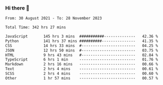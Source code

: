 ### Hi there 👋

<!--
**dominoto/dominoto** is a ✨ _special_ ✨ repository because its `README.md` (this file) appears on your GitHub profile.

Here are some ideas to get you started:

- 🔭 I’m currently working on ...
- 🌱 I’m currently learning ...
- 👯 I’m looking to collaborate on ...
- 🤔 I’m looking for help with ...
- 💬 Ask me about ...
- 📫 How to reach me: ...
- 😄 Pronouns: ...
- ⚡ Fun fact: ...
-->
<!--START_SECTION:waka-->

```txt
From: 30 August 2021 - To: 28 November 2023

Total Time: 342 hrs 27 mins

JavaScript       145 hrs 3 mins  ###########--------------   42.36 %
Python           141 hrs 37 mins ##########---------------   41.35 %
CSS              14 hrs 33 mins  #------------------------   04.25 %
JSON             12 hrs 50 mins  #------------------------   03.75 %
HTML             9 hrs 43 mins   #------------------------   02.84 %
TypeScript       6 hrs 1 min     -------------------------   01.76 %
Markdown         2 hrs 16 mins   -------------------------   00.66 %
Text             2 hrs 4 mins    -------------------------   00.61 %
SCSS             2 hrs 4 mins    -------------------------   00.60 %
Other            1 hr 57 mins    -------------------------   00.57 %
```

<!--END_SECTION:waka-->
